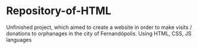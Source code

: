 # Repository-of-HTML
Unfinished project, which aimed to create a website in order to make visits / donations to orphanages in the city of Fernandópolis. Using HTML, CSS, JS languages
